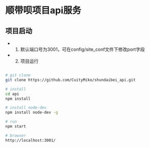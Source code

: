 # 顺带呗项目api服务

## 项目启动
+ 1. 默认端口号为3001，可在config/site_conf文件下修改port字段
+ 2. 项目运行
```bash

# git clone
git clone https://github.com/CuityMiko/shundaibei_api.git

# install
cd api
npm install

# install node-dev
npm install node-dev -g

# run
npm start

# browser
http://localhost:3001/
```